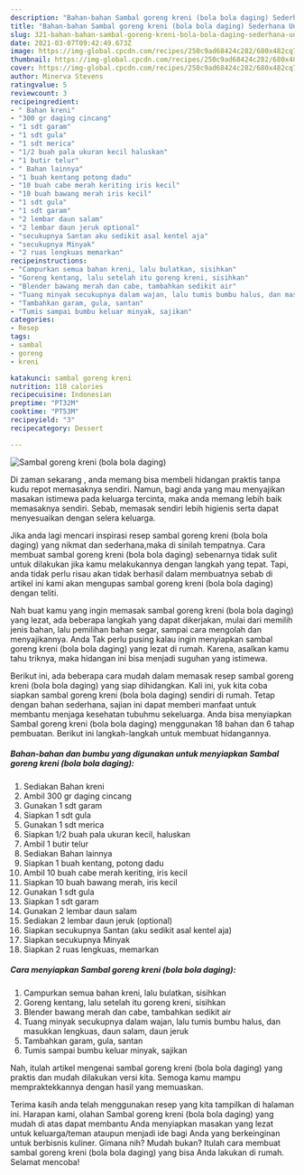 ```yaml
---
description: "Bahan-bahan Sambal goreng kreni (bola bola daging) Sederhana Untuk Jualan"
title: "Bahan-bahan Sambal goreng kreni (bola bola daging) Sederhana Untuk Jualan"
slug: 321-bahan-bahan-sambal-goreng-kreni-bola-bola-daging-sederhana-untuk-jualan
date: 2021-03-07T09:42:49.673Z
image: https://img-global.cpcdn.com/recipes/250c9ad68424c282/680x482cq70/sambal-goreng-kreni-bola-bola-daging-foto-resep-utama.jpg
thumbnail: https://img-global.cpcdn.com/recipes/250c9ad68424c282/680x482cq70/sambal-goreng-kreni-bola-bola-daging-foto-resep-utama.jpg
cover: https://img-global.cpcdn.com/recipes/250c9ad68424c282/680x482cq70/sambal-goreng-kreni-bola-bola-daging-foto-resep-utama.jpg
author: Minerva Stevens
ratingvalue: 5
reviewcount: 3
recipeingredient:
- " Bahan kreni"
- "300 gr daging cincang"
- "1 sdt garam"
- "1 sdt gula"
- "1 sdt merica"
- "1/2 buah pala ukuran kecil haluskan"
- "1 butir telur"
- " Bahan lainnya"
- "1 buah kentang potong dadu"
- "10 buah cabe merah keriting iris kecil"
- "10 buah bawang merah iris kecil"
- "1 sdt gula"
- "1 sdt garam"
- "2 lembar daun salam"
- "2 lembar daun jeruk optional"
- "secukupnya Santan aku sedikit asal kentel aja"
- "secukupnya Minyak"
- "2 ruas lengkuas memarkan"
recipeinstructions:
- "Campurkan semua bahan kreni, lalu bulatkan, sisihkan"
- "Goreng kentang, lalu setelah itu goreng kreni, sisihkan"
- "Blender bawang merah dan cabe, tambahkan sedikit air"
- "Tuang minyak secukupnya dalam wajan, lalu tumis bumbu halus, dan masukkan lengkuas, daun salam, daun jeruk"
- "Tambahkan garam, gula, santan"
- "Tumis sampai bumbu keluar minyak, sajikan"
categories:
- Resep
tags:
- sambal
- goreng
- kreni

katakunci: sambal goreng kreni 
nutrition: 118 calories
recipecuisine: Indonesian
preptime: "PT32M"
cooktime: "PT53M"
recipeyield: "3"
recipecategory: Dessert

---
```



![Sambal goreng kreni (bola bola daging)](https://img-global.cpcdn.com/recipes/250c9ad68424c282/680x482cq70/sambal-goreng-kreni-bola-bola-daging-foto-resep-utama.jpg)

Di zaman  sekarang , anda memang bisa membeli hidangan praktis tanpa kudu repot memasaknya sendiri. Namun, bagi anda yang mau menyajikan masakan istimewa pada keluarga tercinta, maka anda memang lebih baik memasaknya sendiri. Sebab, memasak sendiri lebih higienis serta dapat menyesuaikan dengan selera keluarga.

Jika anda lagi mencari inspirasi resep sambal goreng kreni (bola bola daging) yang nikmat dan sederhana,maka di sinilah tempatnya. Cara membuat sambal goreng kreni (bola bola daging)  sebenarnya tidak sulit untuk dilakukan jika kamu melakukannya dengan langkah yang tepat. Tapi, anda tidak perlu risau akan tidak berhasil dalam membuatnya 
sebab di artikel ini kami akan mengupas sambal goreng kreni (bola bola daging) dengan teliti.  



Nah buat kamu yang ingin memasak sambal goreng kreni (bola bola daging) yang lezat, ada beberapa langkah yang dapat dikerjakan, mulai dari memilih jenis bahan, lalu pemilihan bahan segar, sampai cara mengolah dan menyajikannya. Anda Tak perlu pusing kalau ingin menyiapkan sambal goreng kreni (bola bola daging) yang lezat di rumah. Karena, asalkan kamu  tahu triknya, maka hidangan ini bisa menjadi suguhan yang istimewa.

Berikut ini, ada beberapa cara mudah dalam memasak resep sambal goreng kreni (bola bola daging) yang siap dihidangkan. Kali ini, yuk kita coba siapkan sambal goreng kreni (bola bola daging) sendiri di rumah. Tetap dengan bahan sederhana, sajian ini dapat memberi manfaat untuk membantu menjaga kesehatan tubuhmu sekeluarga. Anda bisa menyiapkan Sambal goreng kreni (bola bola daging) menggunakan 18 bahan dan 6 tahap pembuatan. Berikut ini langkah-langkah untuk membuat hidangannya.

<!--inarticleads1-->

##### Bahan-bahan dan bumbu yang digunakan untuk menyiapkan Sambal goreng kreni (bola bola daging):

1. Sediakan  Bahan kreni
1. Ambil 300 gr daging cincang
1. Gunakan 1 sdt garam
1. Siapkan 1 sdt gula
1. Gunakan 1 sdt merica
1. Siapkan 1/2 buah pala ukuran kecil, haluskan
1. Ambil 1 butir telur
1. Sediakan  Bahan lainnya
1. Siapkan 1 buah kentang, potong dadu
1. Ambil 10 buah cabe merah keriting, iris kecil
1. Siapkan 10 buah bawang merah, iris kecil
1. Gunakan 1 sdt gula
1. Siapkan 1 sdt garam
1. Gunakan 2 lembar daun salam
1. Sediakan 2 lembar daun jeruk (optional)
1. Siapkan secukupnya Santan (aku sedikit asal kentel aja)
1. Siapkan secukupnya Minyak
1. Siapkan 2 ruas lengkuas, memarkan




<!--inarticleads2-->

##### Cara menyiapkan Sambal goreng kreni (bola bola daging):

1. Campurkan semua bahan kreni, lalu bulatkan, sisihkan
1. Goreng kentang, lalu setelah itu goreng kreni, sisihkan
1. Blender bawang merah dan cabe, tambahkan sedikit air
1. Tuang minyak secukupnya dalam wajan, lalu tumis bumbu halus, dan masukkan lengkuas, daun salam, daun jeruk
1. Tambahkan garam, gula, santan
1. Tumis sampai bumbu keluar minyak, sajikan




Nah, itulah artikel mengenai  sambal goreng kreni (bola bola daging)  yang praktis dan mudah dilakukan versi kita. Semoga kamu mampu mempraktekkannya dengan hasil yang memuaskan. 

Terima kasih anda telah menggunakan resep yang kita tampilkan di halaman ini. Harapan kami, olahan  Sambal goreng kreni (bola bola daging) yang mudah di atas dapat membantu Anda menyiapkan masakan yang lezat untuk keluarga/teman ataupun menjadi ide bagi Anda yang berkeinginan untuk berbisnis kuliner. Gimana nih? Mudah bukan? Itulah cara membuat sambal goreng kreni (bola bola daging) yang bisa Anda lakukan di rumah. Selamat mencoba!

